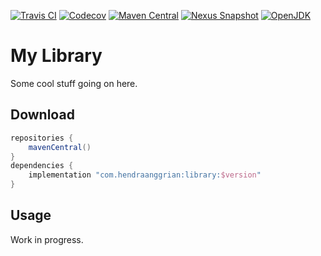 [![Travis CI](https://img.shields.io/travis/com/hendraanggrian/library)](https://travis-ci.com/github/hendraanggrian/library/)
[![Codecov](https://img.shields.io/codecov/c/github/hendraanggrian/library)](https://codecov.io/gh/hendraanggrian/library/)
[![Maven Central](https://img.shields.io/maven-central/v/com.hendraanggrian/library)](https://search.maven.org/artifact/com.hendraanggrian/library/)
[![Nexus Snapshot](https://img.shields.io/nexus/s/com.hendraanggrian/library?server=https%3A%2F%2Fs01.oss.sonatype.org)](https://s01.oss.sonatype.org/content/repositories/snapshots/com/hendraanggrian/library/)
[![OpenJDK](https://img.shields.io/badge/jdk-1.8%2B-informational)](https://openjdk.java.net/projects/jdk8/)

# My Library

Some cool stuff going on here.

## Download

```gradle
repositories {
    mavenCentral()
}
dependencies {
    implementation "com.hendraanggrian:library:$version"
}
```

## Usage

Work in progress.
